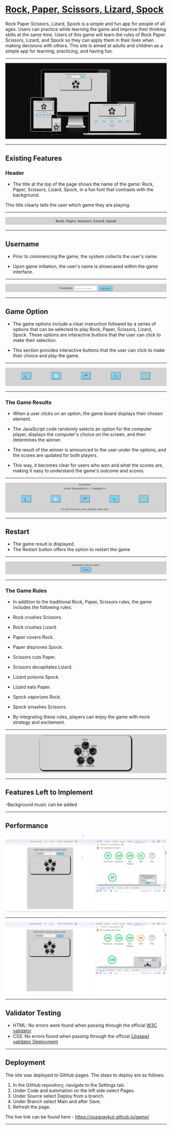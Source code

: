 # [Rock, Paper, Scissors, Lizard, Spock](https://xozanaykut.github.io/game/)

Rock Paper Scissors, Lizard, Spock is a simple and fun app for people of all ages. Users can practice while learning the game and improve their thinking skills at the same time. Users of this game will learn the rules of Rock Paper Scissors, Lizard, and Spock so they can apply them in their lives when making decisions with others. This site is aimed at adults and children as a simple app for learning, practicing, and having fun.
____
![mock](madia/mock.png)
____
## Existing Features
 
### Header
- The title at the top of the page shows the name of the game:  Rock, Paper, Scissors, Lizard, Spock, in a fun font that contrasts with the background.

This title clearly tells the user which game they are playing.
___
![header](madia/header.png)
___
## Username

- Prior to commencing the game, the system collects the user's name.

- Upon game initiation, the user's name is showcased within the game interface.
___
![Username](madia/username.png)
___

## Game Option
- The game options include a clear instruction followed by a series of options that can be selected to play Rock, Paper, Scissors, Lizard, Spock. These options are interactive buttons that the user can click to make their selection.

- This section provides interactive buttons that the user can click to make their choice and play the game.
___
![option](madia/option.png)
___

### The Game Results

- When a user clicks on an option, the game board displays their chosen element.

- The JavaScript code randomly selects an option for the computer player, displays the computer's choice on the screen, and then determines the winner.

- The result of the winner is announced to the user under the options, and the scores are updated for both players.

- This way, it becomes clear for users who won and what the scores are, making it easy to understand the game's outcome and scores.
___
![results](madia/results.png)
___

## Restart

- The game result is displayed.
- The Restart button offers the option to restart the game
___
![Restart](madia/restart.png)
___

### The Game Rules
- In addition to the traditional Rock, Paper, Scissors rules, the game includes the following rules:

- Rock crushes Scissors.
- Rock crushes Lizard.
- Paper covers Rock.
- Paper disproves Spock.
- Scissors cuts Paper.
- Scissors decapitates Lizard.
- Lizard poisons Spock.
- Lizard eats Paper.
- Spock vaporizes Rock.
- Spock smashes Scissors.
- By integrating these rules, players can enjoy the game with more strategy and excitement.
___
![Rules](madia/Rules.png)
___

## Features Left to Implement

-Background music can be added

____
## Performance
![ligththouse1](madia/ligththouse1.png)
___
![ligththous2](madia/lighthous2.png)
___

## Validator Testing

- HTML: No errors were found when passing through the official [W3C validator](https://validator.w3.org/nu/?doc=https%3A%2F%2Fxozanaykut.github.io%2Fgame%2F)
- CSS: No errors found when passing through the official [(Jigsaw) validator
Deployment](https://jigsaw.w3.org/css-validator/validator?uri=https%3A%2F%2Fxozanaykut.github.io%2Fgame%2F&profile=css3svg&usermedium=all&warning=1&vextwarning=&lang=en)
____

## Deployment

The site was deployed to GitHub pages. The steps to deploy are as follows:

1. In the GitHub repository, navigate to the Settings tab.
2. Under Code and automation on the left side select Pages.
3. Under Source select Deploy from a branch.
4. Under Branch select Main and after Save.
5. Refresh the page.

The live link can be found here - <https://xozanaykut.github.io/game/>
____
